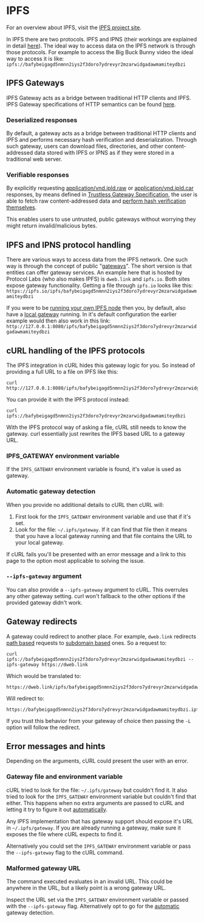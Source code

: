 # IPFS
For an overview about IPFS, visit the [IPFS project site](https://ipfs.tech/).

In IPFS there are two protocols. IPFS and IPNS (their workings are explained in detail [here](https://docs.ipfs.tech/concepts/)). The ideal way to access data on the IPFS network is through those protocols. For example to access the Big Buck Bunny video the ideal way to access it is like: `ipfs://bafybeigagd5nmnn2iys2f3doro7ydrevyr2mzarwidgadawmamiteydbzi`

## IPFS Gateways

IPFS Gateway acts as a bridge between traditional HTTP clients and IPFS.
IPFS Gateway specifications of HTTP semantics can be found [here](https://specs.ipfs.tech/http-gateways/).

### Deserialized responses

By default, a gateway acts as a bridge between traditional HTTP clients and IPFS and performs necessary hash verification and deserialization. Through such gateway, users can download files, directories, and other content-addressed data stored with IPFS or IPNS as if they were stored in a traditional web server.

### Verifiable responses

By explicitly requesting [application/vnd.ipld.raw](https://www.iana.org/assignments/media-types/application/vnd.ipld.raw) or [application/vnd.ipld.car](https://www.iana.org/assignments/media-types/application/vnd.ipld.car) responses, by means defined in [Trustless Gateway Specification](https://specs.ipfs.tech/http-gateways/trustless-gateway/), the user is able to fetch raw content-addressed data and [perform hash verification themselves](https://docs.ipfs.tech/reference/http/gateway/#trustless-verifiable-retrieval).

This enables users to use untrusted, public gateways without worrying they might return invalid/malicious bytes.

## IPFS and IPNS protocol handling
There are various ways to access data from the IPFS network. One such way is through the concept of public "[gateways](https://docs.ipfs.tech/concepts/ipfs-gateway/#overview)". The short version is that entities can offer gateway services. An example here that is hosted by Protocol Labs (who also makes IPFS) is `dweb.link` and `ipfs.io`. Both sites expose gateway functionality. Getting a file through `ipfs.io` looks like this: `https://ipfs.io/ipfs/bafybeigagd5nmnn2iys2f3doro7ydrevyr2mzarwidgadawmamiteydbzi`

If you were to be [running your own IPFS node](https://docs.ipfs.tech/how-to/command-line-quick-start/) then you, by default, also have a [local gateway](https://specs.ipfs.tech/http-gateways/) running. In it's default configuration the earlier example would then also work in this link: `http://127.0.0.1:8080/ipfs/bafybeigagd5nmnn2iys2f3doro7ydrevyr2mzarwidgadawmamiteydbzi`

## cURL handling of the IPFS protocols
The IPFS integration in cURL hides this gateway logic for you. So instead of providing a full URL to a file on IPFS like this:
```
curl http://127.0.0.1:8080/ipfs/bafybeigagd5nmnn2iys2f3doro7ydrevyr2mzarwidgadawmamiteydbzi
```

You can provide it with the IPFS protocol instead:
```
curl ipfs://bafybeigagd5nmnn2iys2f3doro7ydrevyr2mzarwidgadawmamiteydbzi
```

With the IPFS protocol way of asking a file, cURL still needs to know the gateway. curl essentially just rewrites the IPFS based URL to a gateway URL.

### IPFS_GATEWAY environment variable
If the `IPFS_GATEWAY` environment variable is found, it's value is used as gateway.

### Automatic gateway detection
When you provide no additional details to cURL then cURL will:

1. First look for the `IPFS_GATEWAY` environment variable and use that if it's set.
2. Look for the file: `~/.ipfs/gateway`. If it can find that file then it means that you have a local gateway running and that file contains the URL to your local gateway.

If cURL fails you'll be presented with an error message and a link to this page to the option most applicable to solving the issue.

### `--ipfs-gateway` argument
You can also provide a `--ipfs-gateway` argument to cURL. This overrules any other gateway setting. curl won't fallback to the other options if the provided gateway didn't work.

## Gateway redirects
A gateway could redirect to another place. For example, `dweb.link` redirects [path based](https://docs.ipfs.tech/how-to/address-ipfs-on-web/#path-gateway) requests to [subdomain based](https://docs.ipfs.tech/how-to/address-ipfs-on-web/#subdomain-gateway) ones. So a request to:
```
curl ipfs://bafybeigagd5nmnn2iys2f3doro7ydrevyr2mzarwidgadawmamiteydbzi --ipfs-gateway https://dweb.link
```
Which would be translated to:
```
https://dweb.link/ipfs/bafybeigagd5nmnn2iys2f3doro7ydrevyr2mzarwidgadawmamiteydbzi
```
Will redirect to:
```
https://bafybeigagd5nmnn2iys2f3doro7ydrevyr2mzarwidgadawmamiteydbzi.ipfs.dweb.link
```
If you trust this behavior from your gateway of choice then passing the `-L` option will follow the redirect.

## Error messages and hints
Depending on the arguments, cURL could present the user with an error.

### Gateway file and environment variable
cURL tried to look for the file: `~/.ipfs/gateway` but couldn't find it. It also tried to look for the `IPFS_GATEWAY` environment variable but couldn't find that either. This happens when no extra arguments are passed to cURL and letting it try to figure it out [automatically](#automatic-gateway-detection).

Any IPFS implementation that has gateway support should expose it's URL in `~/.ipfs/gateway`. If you are already running a gateway, make sure it exposes the file where cURL expects to find it.

Alternatively you could set the `IPFS_GATEWAY` environment variable or pass the `--ipfs-gateway` flag to the cURL command.

### Malformed gateway URL
The command executed evaluates in an invalid URL. This could be anywhere in the URL, but a likely point is a wrong gateway URL.

Inspect the URL set via the `IPFS_GATEWAY` environment variable or passed with the `--ipfs-gateway` flag.
Alternatively opt to go for the [automatic](#automatic-gateway-detection) gateway detection.
